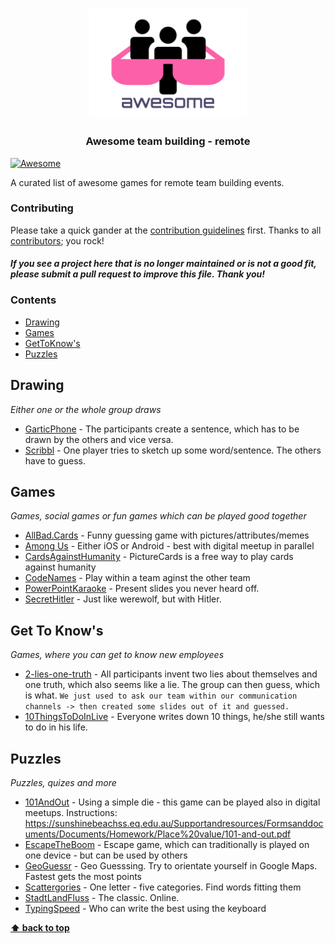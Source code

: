 <br />
<p align="center">
  <a href="https://github.com/strobsi/awesome-team-building">
    <img src="./media/logo.svg" alt="Logo" width="50%" height="auto">
  </a>

  <h3 align="center">Awesome team building - remote</h3>
</p>

[![Awesome](https://awesome.re/badge.svg)](https://awesome.re)

A curated list of awesome games for remote team building events.

### Contributing

Please take a quick gander at the [contribution guidelines](https://github.com/strobsi/awesome-team-building/blob/main/CONTRIBUTING.md) first. Thanks to all [contributors](https://github.com/strobsi/awesome-team-building/graphs/contributors); you rock!

#### _If you see a project here that is no longer maintained or is not a good fit, please submit a pull request to improve this file. Thank you!_

### Contents

- [Drawing](#drawing)
- [Games](#games)
- [GetToKnow's](#get-to-knows)
- [Puzzles](#puzzles)

## Drawing

_Either one or the whole group draws_

- [GarticPhone](https://garticphone.com/de) - The participants create a sentence, which has to be drawn by the others and vice versa.
- [Scribbl](https://skribbl.io/) - One player tries to sketch up some word/sentence. The others have to guess.

## Games

_Games, social games or fun games which can be played good together_

- [AllBad.Cards](https://allbad.cards/) - Funny guessing game with pictures/attributes/memes
- [Among Us](https://www.epicgames.com/store/de/p/among-us) - Either iOS or Android - best with digital meetup in parallel
- [CardsAgainstHumanity](https://picturecards.online/) - PictureCards is a free way to play cards against humanity
- [CodeNames](https://codenames.game/) - Play within a team aginst the other team
- [PowerPointKaraoke](https://kapopo.de/spielen.html) - Present slides you never heard off.
- [SecretHitler](https://secret-hitler.com/) - Just like werewolf, but with Hitler.

## Get To Know's

_Games, where you can get to know new employees_

- [2-lies-one-truth]() - All participants invent two lies about themselves and one truth, which also seems like a lie. The group can then guess, which is what. `We just used to ask our team within our communication channels -> then created some slides out of it and guessed.`
- [10ThingsToDoInLive]() - Everyone writes down 10 things, he/she still wants to do in his life.

## Puzzles

_Puzzles, quizes and more_

- [101AndOut](https://rolladie.net/) - Using a simple die - this game can be played also in digital meetups. Instructions: https://sunshinebeachss.eq.edu.au/Supportandresources/Formsanddocuments/Documents/Homework/Place%20value/101-and-out.pdf
- [EscapeTheBoom](https://escape-the-boom.com) - Escape game, which can traditionally is played on one device - but can be used by others
- [GeoGuessr](https://www.geoguessr.com/) - Geo Guesssing. Try to orientate yourself in Google Maps. Fastest gets the most points
- [Scattergories](https://scattergoriesonline.net/) - One letter - five categories. Find words fitting them
- [StadtLandFluss](https://stadtlandfluss.cool) - The classic. Online.
- [TypingSpeed](https://typing-speed.net/) - Who can write the best using the keyboard

**[⬆ back to top](#contents)**
